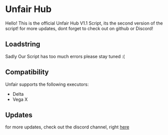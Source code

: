 # Unfair Hub
Hello! This is the official Unfair Hub V1.1 Script, its the second version of the script! for more updates, dont forget to check out on github or Discord!

## Loadstring

Sadly Our Script has too much errors please stay tuned :(

## Compatibility
Unfair supports the following executors:
* Delta
* Vega X

## Updates
for more updates, check out the discord channel, right [here](https://discord.com/invite/7m6n24djSh)
